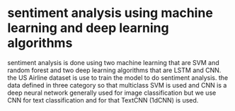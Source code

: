 # sentiment analysis using machine learning and deep learning algorithms
 sentiment analysis is done using two machine learning that are SVM and random forest and two deep learning algorithms that are LSTM and CNN. the US Airline dataset is use to train the model to do sentiment analysis. the data defined in three category so that multiclass SVM is used and CNN is a deep neural network generally used for image classification but we use CNN for text classification and for that TextCNN (1dCNN) is used.
